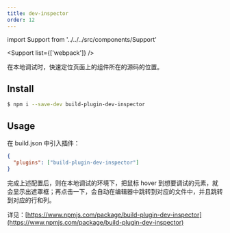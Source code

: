 ```yaml
---
title: dev-inspector
order: 12
---
```


import Support from '../../../src/components/Support'

<Support list={['webpack']} />

在本地调试时，快速定位页面上的组件所在的源码的位置。

## Install

```bash
$ npm i --save-dev build-plugin-dev-inspector
```

## Usage

在 build.json 中引入插件：

```json
{
  "plugins": ["build-plugin-dev-inspector"]
}
```

完成上述配置后，则在本地调试的环境下，把鼠标 hover 到想要调试的元素，就会显示出遮罩框；再点击一下，会自动在编辑器中跳转到对应的文件中，并且跳转到对应的行和列。

详见：[https://www.npmjs.com/package/build-plugin-dev-inspector](https://www.npmjs.com/package/build-plugin-dev-inspector)
